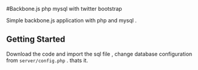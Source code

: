 #Backbone.js php mysql with twitter bootstrap

Simple backbone.js application with php and mysql .

## Getting Started

Download the code and import the sql file , change database configuration from `server/config.php` . thats it. 




